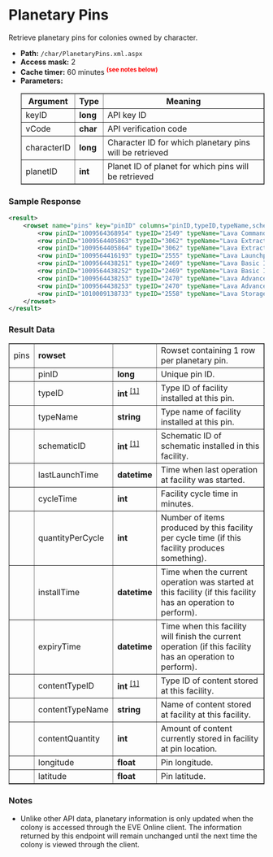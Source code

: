 # Planetary Pins
Retrieve planetary pins for colonies owned by character.

* __Path:__ ``/char/PlanetaryPins.xml.aspx``
* __Access mask:__ 2
* __Cache timer:__ 60 minutes <sup style="color: red; font-weight: bold">(see notes below)</sup>
* __Parameters:__
    <table border="1">
        <tbody>
            <tr>
                <th>Argument</th>
                <th>Type</th>
                <th>Meaning</th>
            </tr>
            <tr>
                <td>keyID</td>
                <td><strong>long</strong></td>
                <td>API key ID</td>
            </tr>
            <tr>
                <td>vCode</td>
                <td><strong>char</strong></td>
                <td>API verification code</td>
            </tr>
            <tr>
                <td>characterID</td>
                <td><strong>long</strong></td>
                <td>Character ID for which planetary pins will be retrieved</td>
            </tr>
            <tr>
                <td>planetID</td>
                <td><strong>int</strong></td>
                <td>Planet ID of planet for which pins will be retrieved</td>
            </tr>
        </tbody>
    </table>

### Sample Response

```xml
<result>
    <rowset name="pins" key="pinID" columns="pinID,typeID,typeName,schematicID,lastLaunchTime,cycleTime,quantityPerCycle,installTime,expiryTime,contentTypeID,contentTypeName,contentQuantity,longitude,latitude">
        <row pinID="1009564368954" typeID="2549" typeName="Lava Command Center" schematicID="0" lastLaunchTime="0001-01-01 00:00:00" cycleTime="0" quantityPerCycle="0" installTime="0001-01-01 00:00:00" expiryTime="0001-01-01 00:00:00" contentTypeID="0" contentTypeName="" contentQuantity="0" longitude="-1.76925132343823" latitude="1.35576803141522"/>
        <row pinID="1009564405863" typeID="3062" typeName="Lava Extractor Control Unit" schematicID="0" lastLaunchTime="0001-01-01 00:00:00" cycleTime="0" quantityPerCycle="0" installTime="0001-01-01 00:00:00" expiryTime="0001-01-01 00:00:00" contentTypeID="0" contentTypeName="" contentQuantity="0" longitude="-1.9002762391" latitude="1.35996919697"/>
        <row pinID="1009564405864" typeID="3062" typeName="Lava Extractor Control Unit" schematicID="0" lastLaunchTime="2015-07-29 02:15:26" cycleTime="120" quantityPerCycle="1925" installTime="2015-07-29 02:15:26" expiryTime="2015-08-02 08:15:26" contentTypeID="0" contentTypeName="" contentQuantity="0" longitude="-1.94888869978" latitude="1.27919018972"/>
        <row pinID="1009564416193" typeID="2555" typeName="Lava Launchpad" schematicID="0" lastLaunchTime="0001-01-01 00:00:00" cycleTime="0" quantityPerCycle="0" installTime="0001-01-01 00:00:00" expiryTime="0001-01-01 00:00:00" contentTypeID="2389" contentTypeName="Plasmoids" contentQuantity="20260" longitude="-1.77328132701" latitude="1.31561528674"/>
        <row pinID="1009564438251" typeID="2469" typeName="Lava Basic Industry Facility" schematicID="122" lastLaunchTime="2015-07-23 03:43:31" cycleTime="0" quantityPerCycle="0" installTime="0001-01-01 00:00:00" expiryTime="0001-01-01 00:00:00" contentTypeID="2308" contentTypeName="Suspended Plasma" contentQuantity="1024" longitude="-1.78528278433" latitude="1.29670715686"/>
        <row pinID="1009564438252" typeID="2469" typeName="Lava Basic Industry Facility" schematicID="129" lastLaunchTime="2015-07-22 19:13:31" cycleTime="0" quantityPerCycle="0" installTime="0001-01-01 00:00:00" expiryTime="0001-01-01 00:00:00" contentTypeID="2306" contentTypeName="Non-CS Crystals" contentQuantity="2006" longitude="-1.75855213447" latitude="1.29539116693"/>
        <row pinID="1009564438253" typeID="2470" typeName="Lava Advanced Industry Facility" schematicID="71" lastLaunchTime="2015-07-22 19:43:31" cycleTime="0" quantityPerCycle="0" installTime="0001-01-01 00:00:00" expiryTime="0001-01-01 00:00:00" contentTypeID="2389" contentTypeName="Plasmoids" contentQuantity="40" longitude="-1.7736430669" latitude="1.27606869848"/>
        <row pinID="1009564438253" typeID="2470" typeName="Lava Advanced Industry Facility" schematicID="71" lastLaunchTime="2015-07-22 19:43:31" cycleTime="0" quantityPerCycle="0" installTime="0001-01-01 00:00:00" expiryTime="0001-01-01 00:00:00" contentTypeID="2401" contentTypeName="Chiral Structures" contentQuantity="20" longitude="-1.7736430669" latitude="1.27606869848"/>
        <row pinID="1010009138733" typeID="2558" typeName="Lava Storage Facility" schematicID="0" lastLaunchTime="0001-01-01 00:00:00" cycleTime="0" quantityPerCycle="0" installTime="0001-01-01 00:00:00" expiryTime="0001-01-01 00:00:00" contentTypeID="0" contentTypeName="" contentQuantity="0" longitude="-1.77787254933242" latitude="1.33187818274077"/>
    </rowset>
</result>
```  

### Result Data

<table border="1">
    <tbody>
        <tr>
            <td>pins</td>
            <td><strong>rowset</strong></td>
            <td></td>
            <td>Rowset containing 1 row per planetary pin.</td>
        </tr>
        <tr>
            <td></td>
            <td>pinID</td>
            <td><strong>long</strong></td>
            <td>Unique pin ID.</td>
        </tr>
        <tr>
            <td></td>
            <td>typeID</td>
            <td>
            	<strong>int</strong>
                <sup>
                    <a href="../../sde/yaml/yaml_typeIDs.html" title="Inventory Types file">[1]</a>
                </sup>
	    </td>
            <td>Type ID of facility installed at this pin.</td>
        </tr>
        <tr>
            <td></td>
            <td>typeName</td>
            <td><strong>string</strong></td>
            <td>Type name of facility installed at this pin.</td>
        </tr>
        <tr>
            <td></td>
            <td>schematicID</td>
            <td>
            	<strong>int</strong>
                <sup>
                	<a href="../../sde/mssql/mssql_planetSchematics.html#schematicID" title="planetSchematics.schematicID">[1]</a>
                </sup>
	        </td>
            <td>Schematic ID of schematic installed in this facility.</td>
        </tr>
        <tr>
            <td></td>
            <td>lastLaunchTime</td>
            <td><strong>datetime</strong></td>
            <td>Time when last operation at facility was started.</td>
        </tr>
        <tr>
            <td></td>
            <td>cycleTime</td>
            <td><strong>int</strong></td>
            <td>Facility cycle time in minutes.</td>
        </tr>
        <tr>
            <td></td>
            <td>quantityPerCycle</td>
            <td><strong>int</strong></td>
            <td>Number of items produced by this facility per cycle time (if this facility produces something).</td>
        </tr>
        <tr>
            <td></td>
            <td>installTime</td>
            <td><strong>datetime</strong></td>
            <td>Time when the current operation was started at this facility (if this facility has an operation to perform).</td>
        </tr>
        <tr>
            <td></td>
            <td>expiryTime</td>
            <td><strong>datetime</strong></td>
            <td>Time when this facility will finish the current operation (if this facility has an operation to perform).</td>
        </tr>
        <tr>
            <td></td>
            <td>contentTypeID</td>
            <td>
            	<strong>int</strong>
                <sup>
                    <a href="../../sde/yaml/yaml_typeIDs.html" title="Inventory Types file">[1]</a>
                </sup>
            </td>
            <td>Type ID of content stored at this facility.</td>
        </tr>
        <tr>
            <td></td>
            <td>contentTypeName</td>
            <td><strong>string</strong></td>
            <td>Name of content stored at facility at this facility.</td>
        </tr>
        <tr>
            <td></td>
            <td>contentQuantity</td>
            <td><strong>int</strong></td>
            <td>Amount of content currently stored in facility at pin location.</td>
        </tr>
        <tr>
            <td></td>
            <td>longitude</td>
            <td><strong>float</strong></td>
            <td>Pin longitude.</td>
        </tr>
        <tr>
            <td></td>
            <td>latitude</td>
            <td><strong>float</strong></td>
            <td>Pin latitude.</td>
        </tr>
    </tbody>
</table>

### Notes

* Unlike other API data, planetary information is only updated when the colony is accessed through the EVE Online client.  The information returned by this endpoint will remain unchanged until the next time the colony is viewed through the client.
